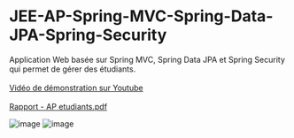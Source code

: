# JEE-AP-Spring-MVC-Spring-Data-JPA-Spring-Security
Application Web basée sur Spring MVC, Spring Data JPA et Spring Security qui permet de gérer des étudiants.
<br><br>
[Vidéo de démonstration sur Youtube](https://youtu.be/lOXAOlg1QBc)
<br><br>
[Rapport - AP etudiants.pdf](https://github.com/FatimaZahraHASBI/JEE-AP-Spring-MVC-Spring-Data-JPA-Spring-Security/files/8507106/Rapport.-.AP.etudiants.pdf)

![image](https://user-images.githubusercontent.com/63150702/162733006-d89ec3a8-d036-4175-b7c5-9a9e86d8c571.png)
![image](https://user-images.githubusercontent.com/63150702/162733296-048a6b01-2d77-4eae-8c0e-9c04727f7e56.png)
